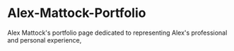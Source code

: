 # Alex-Mattock-Portfolio
Alex Mattock's portfolio page dedicated to representing Alex's professional and personal experience, 
